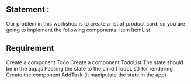 ## Statement :

Our problem in this workshop is to create a list of product card: so you are going to implement the following components:
Item
ItemList

## Requirement

Create a component Todo
Create a component TodoList
The state should be in the app.js
Passing the state to the child (TodoList) for rendering
Create the component AddTask (it manipulate the state in the app)
